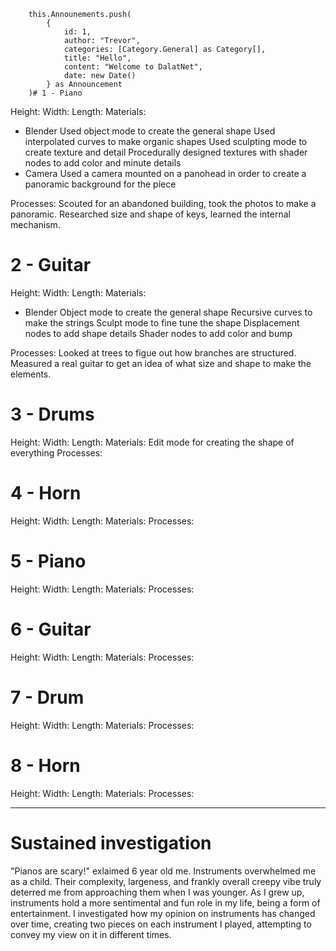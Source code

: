 
        this.Announements.push(
            {
                id: 1,
                author: "Trevor",
                categories: [Category.General] as Category[],
                title: "Hello",
                content: "Welcome to DalatNet",
                date: new Date()
            } as Announcement
        )# 1 - Piano
Height: 
Width: 
Length: 
Materials:
- Blender
Used object mode to create the general shape
Used interpolated curves to make organic shapes
Used sculpting mode to create texture and detail
Procedurally designed textures with shader nodes to add color and minute details
- Camera
Used a camera mounted on a panohead in order to create a panoramic background for the piece

Processes:
Scouted for an abandoned building, took the photos to make a panoramic.
Researched size and shape of keys, learned the internal mechanism.

# 2 - Guitar
Height: 
Width: 
Length: 
Materials: 
- Blender
Object mode to create the general shape
Recursive curves to make the strings
Sculpt mode to fine tune the shape
Displacement nodes to add shape details
Shader nodes to add color and bump

Processes: 
Looked at trees to figue out how branches are structured.
Measured a real guitar to get an idea of what size and shape to make the elements.

# 3 - Drums
Height: 
Width: 
Length: 
Materials: 
Edit mode for creating the shape of everything
Processes: 

# 4 - Horn
Height: 
Width: 
Length: 
Materials: 
Processes: 

# 5 - Piano
Height: 
Width: 
Length: 
Materials: 
Processes: 

# 6 - Guitar
Height: 
Width: 
Length: 
Materials: 
Processes: 

# 7 - Drum
Height: 
Width: 
Length: 
Materials: 
Processes: 

# 8 - Horn
Height: 
Width: 
Length: 
Materials: 
Processes: 

---

# Sustained investigation
"Pianos are scary!" exlaimed 6 year old me. Instruments overwhelmed me as a child. Their complexity, largeness, and frankly overall creepy vibe truly deterred me from approaching them when I was younger. As I grew up, instruments hold a more sentimental and fun role in my life, being a form of entertainment. I investigated how my opinion on instruments has changed over time, creating two pieces on each instrument I played, attempting to convey my view on it in different times.